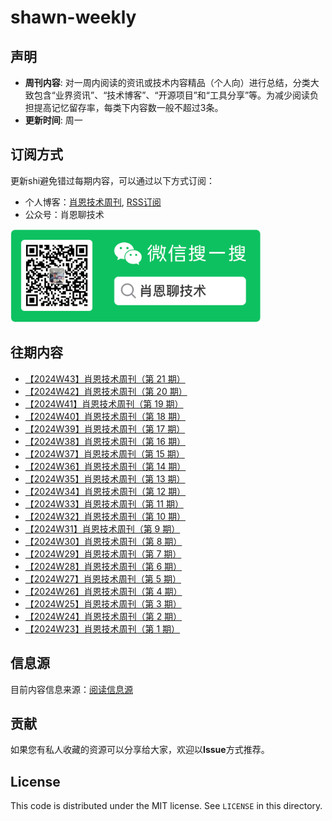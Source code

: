 # shawn-weekly
## 声明
- **周刊内容**: 对一周内阅读的资讯或技术内容精品（个人向）进行总结，分类大致包含“业界资讯”、“技术博客”、“开源项目”和“工具分享”等。为减少阅读负担提高记忆留存率，每类下内容数一般不超过3条。<br>
- **更新时间**: 周一<br>

## 订阅方式
更新shi避免错过每期内容，可以通过以下方式订阅：
- 个人博客：[肖恩技术周刊](https://www.shawnxie.top/categories/tf-weekly), [RSS订阅](https://www.shawnxie.top/feed.xml)
- 公众号：肖恩聊技术

<img src="./picture/image-1.png" alt="公众号二维码" width="400">

## 往期内容
- [【2024W43】肖恩技术周刊（第 21 期）](./article/【2024W43】肖恩技术周刊（第%2021%20期）.md)
- [【2024W42】肖恩技术周刊（第 20 期）](./article/【2024W42】肖恩技术周刊（第%2020%20期）.md)
- [【2024W41】肖恩技术周刊（第 19 期）](./article/【2024W41】肖恩技术周刊（第%2019%20期）.md)
- [【2024W40】肖恩技术周刊（第 18 期）](./article/【2024W40】肖恩技术周刊（第%2018%20期）.md)
- [【2024W39】肖恩技术周刊（第 17 期）](./article/【2024W39】肖恩技术周刊（第%2017%20期）.md)
- [【2024W38】肖恩技术周刊（第 16 期）](./article/【2024W38】肖恩技术周刊（第%2016%20期）.md)
- [【2024W37】肖恩技术周刊（第 15 期）](./article/【2024W37】肖恩技术周刊（第%2015%20期）.md)
- [【2024W36】肖恩技术周刊（第 14 期）](./article/【2024W36】肖恩技术周刊（第%2014%20期）.md)
- [【2024W35】肖恩技术周刊（第 13 期）](./article/【2024W35】肖恩技术周刊（第%2013%20期）.md)
- [【2024W34】肖恩技术周刊（第 12 期）](./article/【2024W34】肖恩技术周刊（第%2012%20期）.md)
- [【2024W33】肖恩技术周刊（第 11 期）](./article/【2024W33】肖恩技术周刊（第%2011%20期）.md)
- [【2024W32】肖恩技术周刊（第 10 期）](./article/【2024W32】肖恩技术周刊（第%2010%20期）.md)
- [【2024W31】肖恩技术周刊（第 9 期）](./article/【2024W31】肖恩技术周刊（第%209%20期）.md)
- [【2024W30】肖恩技术周刊（第 8 期）](./article/【2024W30】肖恩技术周刊（第%208%20期）.md)
- [【2024W29】肖恩技术周刊（第 7 期）](./article/【2024W29】肖恩技术周刊（第%207%20期）.md)
- [【2024W28】肖恩技术周刊（第 6 期）](./article/【2024W28】肖恩技术周刊（第%206%20期）.md)
- [【2024W27】肖恩技术周刊（第 5 期）](./article/【2024W27】肖恩技术周刊（第%205%20期）.md)
- [【2024W26】肖恩技术周刊（第 4 期）](./article/【2024W26】肖恩技术周刊（第%204%20期）.md)
- [【2024W25】肖恩技术周刊（第 3 期）](./article/【2024W25】肖恩技术周刊（第%203%20期）.md)
- [【2024W24】肖恩技术周刊（第 2 期）](./article/【2024W24】肖恩技术周刊（第%202%20期）.md)
- [【2024W23】肖恩技术周刊（第 1 期）](./article/【2024W23】肖恩技术周刊（第%201%20期）.md)

## 信息源
目前内容信息来源：[阅读信息源](./source/read_source.md)

## 贡献
如果您有私人收藏的资源可以分享给大家，欢迎以**Issue**方式推荐。

License
---

This code is distributed under the MIT license. See `LICENSE` in this directory.



